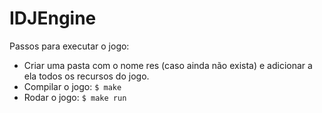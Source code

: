 # IDJEngine

Passos para executar o jogo:

* Criar uma pasta com o nome res (caso ainda não exista) e adicionar a ela todos os recursos do jogo.
* Compilar o jogo: `$ make`
* Rodar o jogo: `$ make run`

